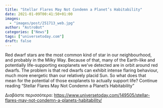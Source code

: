 ```yaml
---
title: "Stellar Flares May Not Condemn a Planet’s Habitability"
date: 2021-01-09T00:41:50+01:00
images:
  - "images/post/251713_web.jpg"
author: "AstroBot"
categories: ["News"]
tags: ["universetoday.com"]
draft: false
---
```


Red dwarf stars are the most common kind of star in our neighbourhood, and probably in the Milky Way. Because of that, many of the Earth-like and potentially life-supporting exoplanets we’ve detected are in orbit around red dwarfs. The problem is that red dwarfs can exhibit intense flaring behaviour, much more energetic than our relatively placid Sun. So what does that mean for the potential of those exoplanets to actually support life? Continue reading “Stellar Flares May Not Condemn a Planet’s Habitability” 

Διαβάστε περισσότερα: https://www.universetoday.com/149505/stellar-flares-may-not-condemn-a-planets-habitability/
